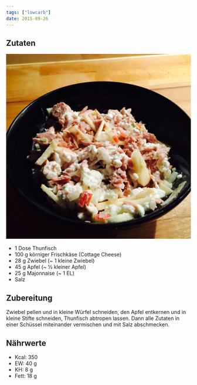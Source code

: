 ```yaml
---
tags: ["lowcarb"]
date: 2015-09-26
---
```


## Zutaten
![](../img/thunfischsalat-mit-apfel.jpg)

- 1     Dose Thunfisch
- 100 g körniger Frischkäse (Cottage Cheese)
- 28 g  Zwiebel (~ 1 kleine Zwiebel)
- 45 g  Apfel (~ ½ kleiner Apfel)
- 25 g  Majonnaise (~ 1 EL)
- Salz

## Zubereitung
Zwiebel pellen und in kleine Würfel schneiden, den Apfel entkernen und in kleine Stifte schneiden, Thunfisch abtropen lassen. Dann alle Zutaten in einer Schüssel miteinander vermischen und mit Salz abschmecken.

## Nährwerte
- Kcal: 350
- EW:    40 g
- KH:     8 g
- Fett:  18 g
